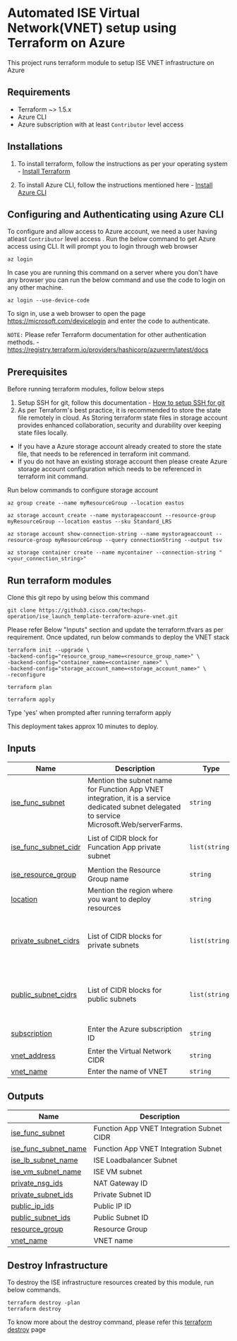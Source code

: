 # Automated ISE Virtual Network(VNET) setup using Terraform on Azure

This project runs terraform module to setup ISE VNET infrastructure on Azure

## Requirements
- Terraform ~> 1.5.x
- Azure CLI
- Azure subscription with at least `Contributor` level access

## Installations

1. To install terraform, follow the instructions as per your operating system - [Install Terraform](https://developer.hashicorp.com/terraform/tutorials/azure-get-started/install-cli)

2. To install Azure CLI, follow the instructions mentioned here - [Install Azure CLI](https://learn.microsoft.com/en-us/cli/azure/install-azure-cli)


## Configuring and Authenticating using Azure CLI

To configure and allow access to Azure account, we need a user having atleast `Contributor` level access . Run the below command to get Azure access using CLI. It will prompt you to login through web browser
```
az login
```

In case you are running this command on a server where you don't have any browser you can run the below command and use the code to login on any other machine.
```
az login --use-device-code
```

To sign in, use a web browser to open the page https://microsoft.com/devicelogin and enter the code to authenticate.

`NOTE:` Please refer Terraform documentation for other authentication methods. -  https://registry.terraform.io/providers/hashicorp/azurerm/latest/docs


## Prerequisites
Before running terraform modules, follow below steps

1. Setup SSH for git, follow this documentation - [How to setup SSH for git](https://www.warp.dev/terminus/git-clone-ssh) 
2. As per Terraform's best practice, it is recommended to store the state file remotely in cloud. As Storing terraform state files in storage account provides enhanced collaboration, security and durability over keeping state files locally.
- If you have a Azure storage account already created to store the state file, that needs to be referenced in terraform init command. 
- If you do not have an existing storage account then please create Azure storage account configuration which needs to be referenced in terraform init command.

Run below commands to configure storage account
```
az group create --name myResourceGroup --location eastus

az storage account create --name mystorageaccount --resource-group myResourceGroup --location eastus --sku Standard_LRS

az storage account show-connection-string --name mystorageaccount --resource-group myResourceGroup --query connectionString --output tsv

az storage container create --name mycontainer --connection-string "<your_connection_string>"
```

## Run terraform modules

Clone this git repo by using below this command 
  ```
  git clone https://github3.cisco.com/techops-operation/ise_launch_template-terraform-azure-vnet.git
  ```

Please refer Below "Inputs" section and update the terraform.tfvars as per requirement. 
Once updated, run below commands to deploy the VNET stack
```
terraform init --upgrade \
-backend-config="resource_group_name=<resource_group_name>" \
-backend-config="container_name=<container_name>" \
-backend-config="storage_account_name=<storage_account_name>" \
-reconfigure

terraform plan

terraform apply
```

Type 'yes' when prompted after running terraform apply

This deployment takes approx 10 minutes to deploy.



## Inputs

| Name | Description | Type | Default | Required |
|------|-------------|------|---------|:--------:|
| <a name="input_ise_func_subnet"></a> [ise\_func\_subnet](#input\_ise\_func\_subnet) | Mention the subnet name for Function App VNET integration, it is a service dedicated subnet delegated to service Microsoft.Web/serverFarms. | `string` | `"ise_func_subnet"` |
| <a name="input_ise_func_subnet_cidr"></a> [ise\_func\_subnet\_cidr](#input\_ise\_func\_subnet\_cidr) | List of CIDR block for Funcation App private subnet | `list(string)` | <pre>[<br>  "10.0.14.0/26"<br>]</pre> |
| <a name="input_ise_resource_group"></a> [ise\_resource\_group](#input\_ise\_resource\_group) | Mention the Resource Group name | `string` | `"Cisco_ISE_RG"` |
| <a name="input_location"></a> [location](#input\_location) | Mention the region where you want to deploy resources | `string` | `"East US"` |
| <a name="input_private_subnet_cidrs"></a> [private\_subnet\_cidrs](#input\_private\_subnet\_cidrs) | List of CIDR blocks for private subnets | `list(string)` | <pre>[<br>  "10.0.11.0/24",<br>  "10.0.12.0/24",<br>  "10.0.13.0/24"<br>]</pre> |
| <a name="input_public_subnet_cidrs"></a> [public\_subnet\_cidrs](#input\_public\_subnet\_cidrs) | List of CIDR blocks for public subnets | `list(string)` | <pre>[<br>  "10.0.1.0/24",<br>  "10.0.2.0/24",<br>  "10.0.3.0/24"<br>]</pre> |
| <a name="input_subscription"></a> [subscription](#input\_subscription) | Enter the Azure subscription ID | `string` | `"a8b4411b-d161-41bf-82f5-7d80b0f9aa35"` |
| <a name="input_vnet_address"></a> [vnet\_address](#input\_vnet\_address) | Enter the Virtual Network CIDR | `string` | `"10.0.0.0/16"` |
| <a name="input_vnet_name"></a> [vnet\_name](#input\_vnet\_name) | Enter the name of VNET | `string` | `"ise_vnet"` |

## Outputs

| Name | Description |
|------|-------------|
| <a name="output_ise_func_subnet"></a> [ise\_func\_subnet](#output\_ise\_func\_subnet) | Function App VNET Integration Subnet CIDR |
| <a name="output_ise_func_subnet_name"></a> [ise\_func\_subnet\_name](#output\_ise\_func\_subnet\_name) | Function App VNET Integration Subnet |
| <a name="output_ise_lb_subnet_name"></a> [ise\_lb\_subnet\_name](#output\_ise\_lb\_subnet\_name) | ISE Loadbalancer Subnet |
| <a name="output_ise_vm_subnet_name"></a> [ise\_vm\_subnet\_name](#output\_ise\_vm\_subnet\_name) | ISE VM subnet |
| <a name="output_private_nsg_ids"></a> [private\_nsg\_ids](#output\_private\_nsg\_ids) | NAT Gateway ID |
| <a name="output_private_subnet_ids"></a> [private\_subnet\_ids](#output\_private\_subnet\_ids) | Private Subnet ID |
| <a name="output_public_ip_ids"></a> [public\_ip\_ids](#output\_public\_ip\_ids) | Public IP ID |
| <a name="output_public_subnet_ids"></a> [public\_subnet\_ids](#output\_public\_subnet\_ids) | Public Subnet ID |
| <a name="output_resource_group"></a> [resource\_group](#output\_resource\_group) | Resource Group |
| <a name="output_vnet_name"></a> [vnet\_name](#output\_vnet\_name) | VNET name |

## Destroy Infrastructure

To destroy the ISE infrastructure resources created by this module, run below commands. 

```
terraform destroy -plan
terraform destroy
``` 
To know more about the destroy command, please refer this [terraform destroy](https://developer.hashicorp.com/terraform/cli/commands/destroy) page
